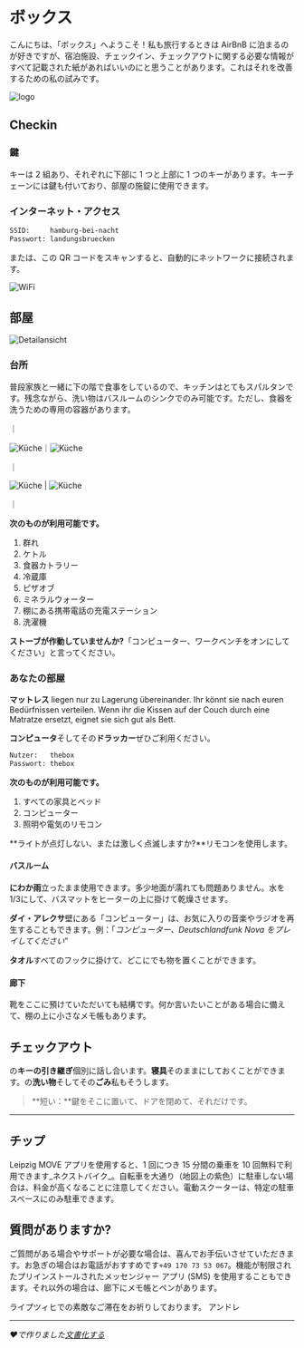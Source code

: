 # ボックス

こんにちは、「ボックス」へようこそ！私も旅行するときは AirBnB に泊まるのが好きですが、宿泊施設、チェックイン、チェックアウトに関する必要な情報がすべて記載された紙があればいいのにと思うことがあります。これはそれを改善するための私の試みです。

![logo](_media/artwork/thebox-logo-invert.svg ":size=400:align=center")

## Checkin

### 鍵

キーは 2 組あり、それぞれに下部に 1 つと上部に 1 つのキーがあります。キーチェーンには鍵も付いており、部屋の施錠に使用できます。

### インターネット・アクセス

```txt
SSID:     hamburg-bei-nacht
Passwort: landungsbruecken
```

または、この QR コードをスキャンすると、自動的にネットワークに接続されます。

![WiFi](_media/wlan.png)

## 部屋

![Detailansicht](_media/thebox-map-detail.png)

### 台所

普段家族と一緒に下の階で食事をしているので、キッチンはとてもスパルタンです。残念ながら、洗い物はバスルームのシンクでのみ可能です。ただし、食器を洗うための専用の容器があります。

｜

![Küche](_media/rooms/kueche.jpg ":size=200")｜![Küche](_media/rooms/kueche-werkstatt-01.jpg ":size=200")




｜

![Küche](_media/rooms/kueche-werkstatt-02.jpg ":size=200") \| ![Küche](_media/rooms/kueche-kuehlschrank.jpg ":size=200")

｜

**次のものが利用可能です。**

1.  群れ
2.  ケトル
3.  食器カトラリー
4.  冷蔵庫
5.  ピザオブ
6.  ミネラルウォーター
7.  棚にある携帯電話の充電ステーション
8.  洗濯機

**ストーブが作動していませんか?**「コンピューター、ワークベンチをオンにしてください」と言ってください。

### あなたの部屋

**マットレス** liegen nur zu Lagerung übereinander. Ihr könnt sie nach euren Bedürfnissen verteilen. Wenn ihr die Kissen auf der Couch durch eine Matratze ersetzt, eignet sie sich gut als Bett.

**コンピュータ**そしてその**ドラッカー**ぜひご利用ください。

```txt
Nutzer:   thebox
Passwort: thebox
```

**次のものが利用可能です。**

1.  すべての家具とベッド
2.  コンピューター
3.  照明や電気のリモコン

**ライトが点灯しない、または激しく点滅しますか?**リモコンを使用します。

#### バスルーム

**にわか雨**立ったまま使用できます。多少地面が濡れても問題ありません。水を1/3にして、バスマットをヒーターの上に掛けて乾燥させます。

**ダイ・アレクサ**壁にある「コンピューター」は、お気に入りの音楽やラジオを再生することもできます。例：「_コンピューター、Deutschlandfunk Nova をプレイしてください_”

**タオル**すべてのフックに掛けて、どこにでも物を置くことができます。

#### 廊下

靴をここに預けていただいても結構です。何か言いたいことがある場合に備えて、棚の上に小さなメモ帳もあります。

## チェックアウト

の**キーの引き継ぎ**個別に話し合います。**寝具**そのままにしておくことができます。の**洗い物**そしてその**ごみ**私もそうします。

> **短い：**鍵をそこに置いて、ドアを閉めて、それだけです。

* * *

## チップ

Leipzig MOVE アプリを使用すると、1 回につき 15 分間の乗車を 10 回無料で利用できます_ネクストバイク_。自転車を大通り（地図上の紫色）に駐車しない場合は、料金が高くなることに注意してください。電動スクーターは、特定の駐車スペースにのみ駐車できます。

## 質問がありますか?

ご質問がある場合やサポートが必要な場合は、喜んでお手伝いさせていただきます。お急ぎの場合はお電話がおすすめです`+49 170 73 53 067`。機能が制限されたプリインストールされたメッセンジャー アプリ (SMS) を使用することもできます。それ以外の場合は、廊下にメモ帳とペンがあります。

ライプツィヒでの素敵なご滞在をお祈りしております。
アンドレ

* * *

_❤️で作りました[文書化する](https://docsify.js.org/)_
